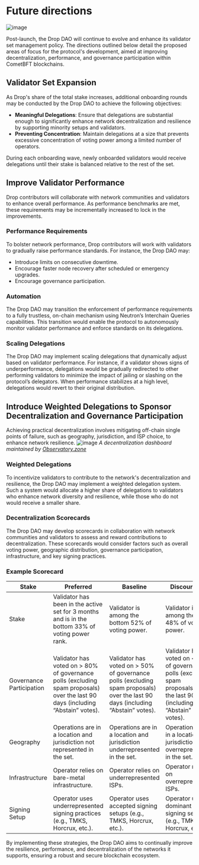 # Future directions

![image](https://github.com/hadronlabs-org/drop-docs/assets/103267218/be2f8922-af45-4ad0-83ce-4dcdc303e2bc)

Post-launch, the Drop DAO will continue to evolve and enhance its validator set management policy. The directions outlined below detail the proposed areas of focus for the protocol's development, aimed at improving decentralization, performance, and governance participation within CometBFT blockchains.

## Validator Set Expansion

As Drop's share of the total stake increases, additional onboarding rounds may be conducted by the Drop DAO to achieve the following objectives:

- **Meaningful Delegations**: Ensure that delegations are substantial enough to significantly enhance network decentralization and resilience by supporting minority setups and validators.
- **Preventing Concentration**: Maintain delegations at a size that prevents excessive concentration of voting power among a limited number of operators.

During each onboarding wave, newly onboarded validators would receive delegations until their stake is balanced relative to the rest of the set.

## Improve Validator Performance

Drop contributors will collaborate with network communities and validators to enhance overall performance. As performance benchmarks are met, these requirements may be incrementally increased to lock in the improvements.

### Performance Requirements

To bolster network performance, Drop contributors will work with validators to gradually raise performance standards. For instance, the Drop DAO may:

- Introduce limits on consecutive downtime.
- Encourage faster node recovery after scheduled or emergency upgrades.
- Encourage governance participation.

### Automation

The Drop DAO may transition the enforcement of performance requirements to a fully trustless, on-chain mechanism using Neutron’s Interchain Queries capabilities. This transition would enable the protocol to autonomously monitor validator performance and enforce standards on its delegations.

### Scaling Delegations

The Drop DAO may implement scaling delegations that dynamically adjust based on validator performance. For instance, if a validator shows signs of underperformance, delegations would be gradually redirected to other performing validators to minimize the impact of jailing or slashing on the protocol’s delegators. When performance stabilizes at a high level, delegations would revert to their original distribution.

## Introduce Weighted Delegations to Sponsor Decentralization and Governance Participation

Achieving practical decentralization involves mitigating off-chain single points of failure, such as geography, jurisdiction, and ISP choice, to enhance network resilience.
![image](https://github.com/hadronlabs-org/drop-docs/assets/103267218/e023ff31-0569-41cf-9387-01efe886cf45)
*A decentralization dashboard maintained by [Observatory.zone](http://Observatory.zone)*


### Weighted Delegations

To incentivize validators to contribute to the network's decentralization and resilience, the Drop DAO may implement a weighted delegation system. Such a system would allocate a higher share of delegations to validators who enhance network diversity and resilience, while those who do not would receive a smaller share.

### Decentralization Scorecards

The Drop DAO may develop scorecards in collaboration with network communities and validators to assess and reward contributions to decentralization. These scorecards would consider factors such as overall voting power, geographic distribution, governance participation, infrastructure, and key signing practices.

### Example Scorecard

| Stake | Preferred | Baseline | Discouraged |
| --- | --- | --- | --- |
| Stake | Validator has been in the active set for 3 months and is in the bottom 33% of voting power rank. | Validator is among the bottom 52% of voting power. | Validator is among the top 48% of voting power. |
| Governance Participation | Validator has voted on > 80% of governance polls (excluding spam proposals) over the last 90 days (including “Abstain” votes). | Validator has voted on > 50% of governance polls (excluding spam proposals) over the last 90 days (including “Abstain” votes). | Validator has voted on < 50% of governance polls (excluding spam proposals) over the last 90 days (including “Abstain” votes). |
| Geography | Operations are in a location and jurisdiction not represented in the set. | Operations are in a location and jurisdiction underrepresented in the set. | Operations are in a location and jurisdiction overrepresented in the set. |
| Infrastructure | Operator relies on bare-metal infrastructure. | Operator relies on underrepresented ISPs. | Operator relies on overrepresented ISPs. |
| Signing Setup | Operator uses underrepresented signing practices (e.g., TMKS, Horcrux, etc.). | Operator uses accepted signing setups (e.g., TMKS, Horcrux, etc.). | Operator uses dominant signing setups (e.g., TMKS, Horcrux, etc.). |

By implementing these strategies, the Drop DAO aims to continually improve the resilience, performance, and decentralization of the networks it supports, ensuring a robust and secure blockchain ecosystem.
